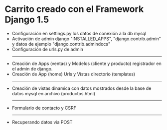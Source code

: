 Carrito creado con el Framework Django 1.5
===========================================

<ul>
	<li>Configuración en settings.py los datos de conexión a la db mysql</li>
	<li>Activación de admin django "INSTALLED_APPS", "django.contrib.admin" y datos de ejemplo "django.contrib.admindocs"</li>
	<li>Configuración de urls.py de admin</li>
	<hr>
	<li>Creación de Apps (ventas) y Modelos (cliente y producto) registrador en el admin de django.</li>
	<li>Creación de App (home) Urls y Vistas directorio (templates)</li>
	<hr>
	<li>Creación de vistas dinamica con datos mostrados desde la base de datos mysql en archivo (productos.html)</li>
	<hr>
	<li>Formulario de contacto y CSRF</li>
	<hr>
	<li>Recuperando datos via POST</li>
</ul>